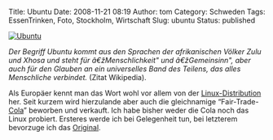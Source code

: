 Title: Ubuntu
Date: 2008-11-21 08:19
Author: tom
Category: Schweden
Tags: EssenTrinken, Foto, Stockholm, Wirtschaft
Slug: ubuntu
Status: published

[![Ubuntu](http://www.fiket.de/pic/ubuntu_s.jpg "Ubuntu")](http://www.fiket.de/pic/ubuntu_l.jpg)

*Der Begriff Ubuntu kommt aus den Sprachen der afrikanischen Völker Zulu
und Xhosa und steht für â€žMenschlichkeit" und â€žGemeinsinn", aber auch
für den Glauben an ein universelles Band des Teilens, das alles
Menschliche verbindet.* (Zitat Wikipedia).

Als Europäer kennt man das Wort wohl vor allem von der
[Linux-Distribution](http://de.wikipedia.org/wiki/Ubuntu) her. Seit
kurzem wird hierzulande aber auch die gleichnamige
“Fair-Trade-[Cola](http://de.wikipedia.org/wiki/Ubuntu_Cola)” beworben
und verkauft. Ich habe bisher weder die Cola noch das Linux probiert.
Ersteres werde ich bei Gelegenheit tun, bei letzterem bevorzuge ich das
[Original](http://www.debian.org/index.de.html).

